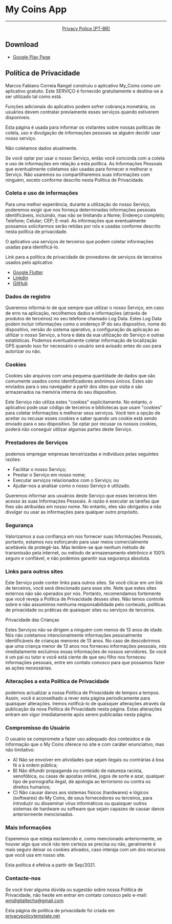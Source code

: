 # My Coins App

-------
<p align="center">
    <a href="#policeprivacy">Privacy Police [PT-BR]</a>
</p>

## Download
*  [Google Play Page]("")

## Política de Privacidade

Marcos Fabiano Correia Rangel construiu o aplicativo My_Coins como um aplicativo gratuito. Este SERVIÇO é fornecido gratuitamente e destina-se a ser utilizado tal como está.


Funções adicionais do aplicativo podem sofrer cobrança monetária, os usuários devem contratar  previamente  esses serviços  quando estiverem disponíveis.  

Esta página é usada para informar os visitantes sobre nossas políticas de coleta, uso e divulgação de informações pessoais se alguém decidir usar nosso serviço.

Não coletamos dados atualmente.

Se você optar por usar o nosso Serviço, então você concorda com a coleta e uso de informações em relação a esta política. As Informações Pessoais que eventualmente coletamos são usadas para fornecer e melhorar o Serviço. Não usaremos ou compartilharemos suas informações com ninguém, exceto conforme descrito nesta Política de Privacidade.

### Coleta e uso de informações

Para uma melhor experiência, durante a utilização do nosso Serviço, poderemos exigir que nos forneça determinadas informações pessoais identificáveis, incluindo, mas não se limitando a Nome; Endereço completo; Telefone; Celular; CEP; E-mail. As informações que eventualmente possamos solicitarmos serão retidas por nós e usadas conforme descrito nesta política de privacidade.

O aplicativo usa serviços de terceiros que podem coletar informações usadas para identificá-lo.

Link para a política de privacidade de provedores de serviços de terceiros usados pelo aplicativo

*  [Google Flutter](https://policies.google.com/privacy?hl=en)
*  [Linkdin](https://br.linkedin.com/legal/privacy-policy?)
*  [GitHub](https://docs.github.com/pt/github/site-policy/github-privacy-statement)

### Dados de registro

Queremos informá-lo de que sempre que utilizar o nosso Serviço, em caso de erro na aplicação, recolhemos dados e informações (através de produtos de terceiros) no seu telefone chamado Log Data. Estes Log Data podem incluir informações como o endereço IP do seu dispositivo, nome do dispositivo, versão do sistema operativo, a configuração da aplicação ao utilizar o nosso Serviço, a hora e data da sua utilização do Serviço e outras estatísticas.
Podemos eventualmente coletar informação de localização GPS quando isso for necessário o 
usuário será avisado antes do uso para autorizar ou não.

### Cookies

Cookies são arquivos com uma pequena quantidade de dados que são comumente usados como identificadores anônimos únicos. Estes são enviados para o seu navegador a partir dos sites que visita e são armazenados na memória interna do seu dispositivo.

Este Serviço não utiliza estes "cookies" explicitamente. No entanto, o aplicativo pode usar código de terceiros e bibliotecas que usam "cookies" para coletar informações e melhorar seus serviços. Você tem a opção de aceitar ou recusar esses cookies e saber quando um cookie está sendo enviado para o seu dispositivo. Se optar por recusar os nossos cookies, poderá não conseguir utilizar algumas partes deste Serviço.

### Prestadores de Serviços

podemos empregar empresas terceirizadas e indivíduos pelas seguintes razões:

*  Facilitar o nosso Serviço;
*  Prestar o Serviço em nosso nome;
*  Executar serviços relacionados com o Serviço; ou
*  Ajudar-nos a analisar como o nosso Serviço é utilizado.

Queremos informar aos usuários deste Serviço que esses terceiros têm acesso às suas Informações Pessoais. A razão é executar as tarefas que lhes são atribuídas em nosso nome. No entanto, eles são obrigados a não divulgar ou usar as informações para qualquer outro propósito.

### Segurança

Valorizamos a sua confiança em nos fornecer suas Informações Pessoais, portanto, estamos nos esforçando para usar meios comercialmente aceitáveis de protegê-las. Mas lembre-se que nenhum método de transmissão pela internet, ou método de armazenamento eletrônico é 100% seguro e confiável, e não podemos garantir sua segurança absoluta.

### Links para outros sites

Este Serviço pode conter links para outros sites. Se você clicar em um link de terceiros, você será direcionado para esse site. Note que estes sites externos não são operados por nós. Portanto, recomendamos fortemente que você reveja a Política de Privacidade desses sites. Não temos controle sobre e não assumimos nenhuma responsabilidade pelo conteúdo, políticas de privacidade ou práticas de quaisquer sites ou serviços de terceiros.

Privacidade das Crianças

Estes Serviços não se dirigem a ninguém com menos de 13 anos de idade. Nós não coletamos intencionalmente informações pessoalmente identificáveis de crianças menores de 13 anos. No caso de descobrirmos que uma criança menor de 13 anos nos forneceu informações pessoais, nós imediatamente excluímos essas informações de nossos servidores. Se você é um pai ou tutor e você está ciente de que seu filho nos forneceu informações pessoais, entre em contato conosco para que possamos fazer as ações necessárias.

### Alterações a esta Política de Privacidade

podemos actualizar a nossa Política de Privacidade de tempos a tempos. Assim, você é aconselhado a rever esta página periodicamente para quaisquer alterações. Iremos notificá-lo de quaisquer alterações através da publicação da nova Política de Privacidade nesta página. Estas alterações entram em vigor imediatamente após serem publicadas nesta página.

### Compromisso do Usuário

O usuário se compromete a fazer uso adequado dos conteúdos e da informação que o My Coins oferece no site e com caráter enunciativo, mas não limitativo:

   - A) Não se envolver em atividades que sejam ilegais ou contrárias à boa fé a à ordem pública;
   - B) Não difundir propaganda ou conteúdo de natureza racista, xenofóbica, ou casas de apostas online, jogos de sorte e azar, qualquer tipo de pornografia ilegal, de apologia ao terrorismo ou contra os direitos humanos;
   - C) Não causar danos aos sistemas físicos (hardwares) e lógicos (softwares) do My Coins, de seus fornecedores ou terceiros, para introduzir ou disseminar vírus informáticos ou quaisquer outros sistemas de hardware ou software que sejam capazes de causar danos anteriormente mencionados.

### Mais informações

Esperemos que esteja esclarecido e, como mencionado anteriormente, se houver algo que você não tem certeza se precisa ou não, geralmente é mais seguro deixar os cookies ativados, caso interaja com um dos recursos que você usa em nosso site.

Esta política é efetiva a partir de Sep/2021.

### Contacte-nos

Se você tiver alguma dúvida ou sugestão sobre nossa Política de Privacidade, não hesite em entrar em contato conosco pelo e-mail: wmdigitaltechs@gmail.com 

Esta página de política de privacidade foi criada em [privacypolicytemplate.net](https://privacypolicytemplate.net)